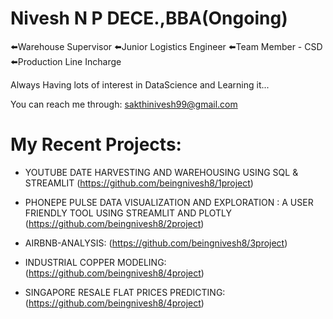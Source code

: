 # Nivesh N P DECE.,BBA(Ongoing)
⬅️Warehouse Supervisor
⬅️Junior Logistics Engineer
⬅️Team Member - CSD
⬅️Production Line Incharge

Always Having lots of interest in DataScience and Learning it...

You can reach me through: sakthinivesh99@gmail.com

# My Recent Projects:

* YOUTUBE DATE HARVESTING AND WAREHOUSING USING SQL & STREAMLIT
 (https://github.com/beingnivesh8/1project)

* PHONEPE PULSE DATA VISUALIZATION AND EXPLORATION : A USER FRIENDLY TOOL USING STREAMLIT AND PLOTLY
(https://github.com/beingnivesh8/2project)

* AIRBNB-ANALYSIS:
(https://github.com/beingnivesh8/3project)

* INDUSTRIAL COPPER MODELING:
(https://github.com/beingnivesh8/4project)

* SINGAPORE RESALE FLAT PRICES PREDICTING:
(https://github.com/beingnivesh8/4project)

